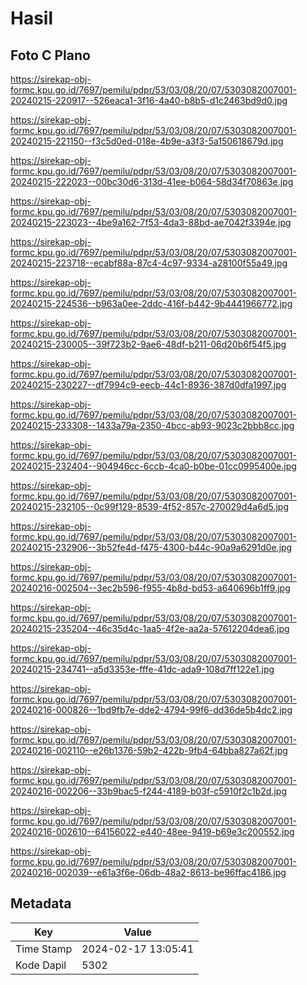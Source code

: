 # Hasil

## Foto C Plano

https://sirekap-obj-formc.kpu.go.id/7697/pemilu/pdpr/53/03/08/20/07/5303082007001-20240215-220917--526eaca1-3f16-4a40-b8b5-d1c2463bd9d0.jpg

https://sirekap-obj-formc.kpu.go.id/7697/pemilu/pdpr/53/03/08/20/07/5303082007001-20240215-221150--f3c5d0ed-018e-4b9e-a3f3-5a150618679d.jpg

https://sirekap-obj-formc.kpu.go.id/7697/pemilu/pdpr/53/03/08/20/07/5303082007001-20240215-222023--00bc30d6-313d-41ee-b064-58d34f70863e.jpg

https://sirekap-obj-formc.kpu.go.id/7697/pemilu/pdpr/53/03/08/20/07/5303082007001-20240215-223023--4be9a162-7f53-4da3-88bd-ae7042f3394e.jpg

https://sirekap-obj-formc.kpu.go.id/7697/pemilu/pdpr/53/03/08/20/07/5303082007001-20240215-223718--ecabf88a-87c4-4c97-9334-a28100f55a49.jpg

https://sirekap-obj-formc.kpu.go.id/7697/pemilu/pdpr/53/03/08/20/07/5303082007001-20240215-224536--b963a0ee-2ddc-416f-b442-9b4441966772.jpg

https://sirekap-obj-formc.kpu.go.id/7697/pemilu/pdpr/53/03/08/20/07/5303082007001-20240215-230005--39f723b2-9ae6-48df-b211-06d20b6f54f5.jpg

https://sirekap-obj-formc.kpu.go.id/7697/pemilu/pdpr/53/03/08/20/07/5303082007001-20240215-230227--df7994c9-eecb-44c1-8936-387d0dfa1997.jpg

https://sirekap-obj-formc.kpu.go.id/7697/pemilu/pdpr/53/03/08/20/07/5303082007001-20240215-233308--1433a79a-2350-4bcc-ab93-9023c2bbb8cc.jpg

https://sirekap-obj-formc.kpu.go.id/7697/pemilu/pdpr/53/03/08/20/07/5303082007001-20240215-232404--904946cc-6ccb-4ca0-b0be-01cc0995400e.jpg

https://sirekap-obj-formc.kpu.go.id/7697/pemilu/pdpr/53/03/08/20/07/5303082007001-20240215-232105--0c99f129-8539-4f52-857c-270029d4a6d5.jpg

https://sirekap-obj-formc.kpu.go.id/7697/pemilu/pdpr/53/03/08/20/07/5303082007001-20240215-232906--3b52fe4d-f475-4300-b44c-90a9a6291d0e.jpg

https://sirekap-obj-formc.kpu.go.id/7697/pemilu/pdpr/53/03/08/20/07/5303082007001-20240216-002504--3ec2b596-f955-4b8d-bd53-a640696b1ff9.jpg

https://sirekap-obj-formc.kpu.go.id/7697/pemilu/pdpr/53/03/08/20/07/5303082007001-20240215-235204--46c35d4c-1aa5-4f2e-aa2a-57612204dea6.jpg

https://sirekap-obj-formc.kpu.go.id/7697/pemilu/pdpr/53/03/08/20/07/5303082007001-20240215-234741--a5d3353e-fffe-41dc-ada9-108d7ff122e1.jpg

https://sirekap-obj-formc.kpu.go.id/7697/pemilu/pdpr/53/03/08/20/07/5303082007001-20240216-000826--1bd9fb7e-dde2-4794-99f6-dd36de5b4dc2.jpg

https://sirekap-obj-formc.kpu.go.id/7697/pemilu/pdpr/53/03/08/20/07/5303082007001-20240216-002110--e26b1376-59b2-422b-9fb4-64bba827a62f.jpg

https://sirekap-obj-formc.kpu.go.id/7697/pemilu/pdpr/53/03/08/20/07/5303082007001-20240216-002206--33b9bac5-f244-4189-b03f-c5910f2c1b2d.jpg

https://sirekap-obj-formc.kpu.go.id/7697/pemilu/pdpr/53/03/08/20/07/5303082007001-20240216-002610--64156022-e440-48ee-9419-b69e3c200552.jpg

https://sirekap-obj-formc.kpu.go.id/7697/pemilu/pdpr/53/03/08/20/07/5303082007001-20240216-002039--e61a3f6e-06db-48a2-8613-be96ffac4186.jpg


## Metadata

| Key        | Value               |
| ---------- | ------------------- |
| Time Stamp | 2024-02-17 13:05:41 |
| Kode Dapil | 5302                |



